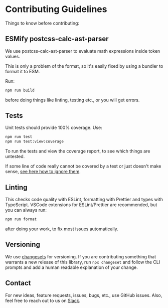 # Contributing Guidelines

Things to know before contributing:

## ESMify postcss-calc-ast-parser

We use postcss-calc-ast-parser to evaluate math expressions inside token values.

This is only a problem of the format, so it's easily fixed by using a bundler to format it to ESM.

Run:

```sh
npm run build
```

before doing things like linting, testing etc., or you will get errors.

## Tests

Unit tests should provide 100% coverage. Use:

```sh
npm run test
npm run test:view:coverage
```

To run the tests and view the coverage report, to see which things are untested.

If some line of code really cannot be covered by a test or just doesn't make sense, [see here how to ignore them](https://modern-web.dev/docs/test-runner/writing-tests/code-coverage/#ignoring-uncovered-lines).

## Linting

This checks code quality with ESLint, formatting with Prettier and types with TypeScript.
VSCode extensions for ESLint/Prettier are recommended, but you can always run:

```sh
npm run format
```

after doing your work, to fix most issues automatically.

## Versioning

We use [changesets](https://github.com/changesets/changesets) for versioning. If you are contributing something that warrants a new release of this library, run `npx changeset` and follow the CLI prompts and add a human readable explanation of your change.

## Contact

For new ideas, feature requests, issues, bugs, etc., use GitHub issues.
Also, feel free to reach out to us on [Slack](https://join.slack.com/t/tokens-studio/shared_invite/zt-1p8ea3m6t-C163oJcN9g3~YZTKRgo2hg).
